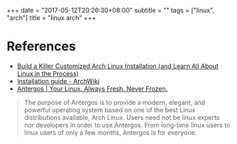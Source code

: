 +++
date = "2017-05-12T20:26:30+08:00"
subtitle =  ""
tags =  ["linux", "arch"]
title =  "linux arch"
+++

# References

- [Build a Killer Customized Arch Linux Installation (and Learn All About Linux in the Process)](http://lifehacker.com/5680453/build-a-killer-customized-arch-linux-installation-and-learn-all-about-linux-in-the-process)
- [Installation guide - ArchWiki](https://wiki.archlinux.org/index.php/Installation_guide)
- [Antergos | Your Linux. Always Fresh. Never Frozen.](https://antergos.com/)

> The purpose of Antergos is to provide a modern, elegant, and powerful operating system based on one of the best Linux distributions available, Arch Linux. Users need not be linux experts nor developers in order to use Antergos. From long-time linux users to linux users of only a few months, Antergos is for everyone.
